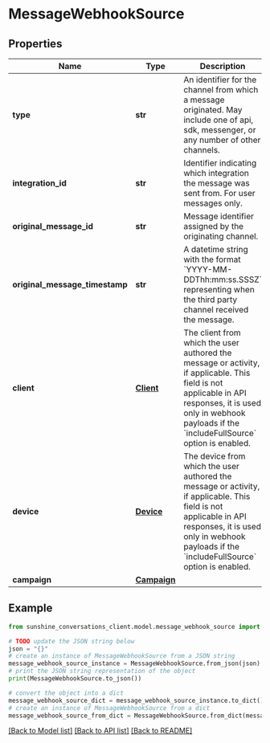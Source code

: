 # MessageWebhookSource


## Properties

Name | Type | Description | Notes
------------ | ------------- | ------------- | -------------
**type** | **str** | An identifier for the channel from which a message originated. May include one of api, sdk, messenger, or any number of other channels. | 
**integration_id** | **str** | Identifier indicating which integration the message was sent from. For user messages only. | [optional] 
**original_message_id** | **str** | Message identifier assigned by the originating channel. | [optional] 
**original_message_timestamp** | **str** | A datetime string with the format &#x60;YYYY-MM-DDThh:mm:ss.SSSZ&#x60; representing when the third party channel received the message. | [optional] 
**client** | [**Client**](Client.md) | The client from which the user authored the message or activity, if applicable. This field is not applicable in API responses, it is used only in webhook payloads if the &#x60;includeFullSource&#x60; option is enabled. | [optional] 
**device** | [**Device**](Device.md) | The device from which the user authored the message or activity, if applicable. This field is not applicable in API responses, it is used only in webhook payloads if the &#x60;includeFullSource&#x60; option is enabled. | [optional] 
**campaign** | [**Campaign**](Campaign.md) |  | [optional] 

## Example

```python
from sunshine_conversations_client.model.message_webhook_source import MessageWebhookSource

# TODO update the JSON string below
json = "{}"
# create an instance of MessageWebhookSource from a JSON string
message_webhook_source_instance = MessageWebhookSource.from_json(json)
# print the JSON string representation of the object
print(MessageWebhookSource.to_json())

# convert the object into a dict
message_webhook_source_dict = message_webhook_source_instance.to_dict()
# create an instance of MessageWebhookSource from a dict
message_webhook_source_from_dict = MessageWebhookSource.from_dict(message_webhook_source_dict)
```
[[Back to Model list]](../README.md#documentation-for-models) [[Back to API list]](../README.md#documentation-for-api-endpoints) [[Back to README]](../README.md)


